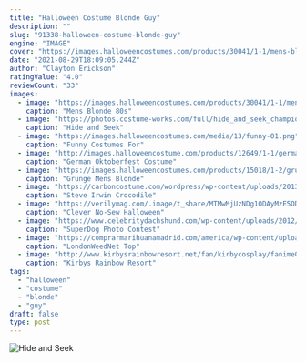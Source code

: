 ```yaml
---
title: "Halloween Costume Blonde Guy"
description: ""
slug: "91338-halloween-costume-blonde-guy"
engine: "IMAGE"
cover: "https://images.halloweencostumes.com/products/30041/1-1/mens-blonde-80s-rocker-wig.jpg"
date: "2021-08-29T18:09:05.244Z"
author: "Clayton Erickson"
ratingValue: "4.0"
reviewCount: "33"
images:
  - image: "https://images.halloweencostumes.com/products/30041/1-1/mens-blonde-80s-rocker-wig.jpg"
    caption: "Mens Blonde 80s"
  - image: "https://photos.costume-works.com/full/hide_and_seek_champion_1971.jpg"
    caption: "Hide and Seek"
  - image: "https://images.halloweencostumes.com/media/13/funny-01.png"
    caption: "Funny Costumes For"
  - image: "http://images.halloweencostume.com/products/12649/1-1/german-oktoberfest-costume-t-shirt.jpg"
    caption: "German Oktoberfest Costume"
  - image: "https://images.halloweencostumes.com/products/15018/1-2/grunge-mens-blonde-wig.jpg"
    caption: "Grunge Mens Blonde"
  - image: "https://carboncostume.com/wordpress/wp-content/uploads/2013/03/steveirwin-costume.jpg"
    caption: "Steve Irwin Crocodile"
  - image: "https://verilymag.com/.image/t_share/MTMwMjUzNDg1ODAyMzE5ODQy/johnny-cash.png"
    caption: "Clever No-Sew Halloween"
  - image: "https://www.celebritydachshund.com/wp-content/uploads/2012/12/michael-jackson-dog-costume.jpg"
    caption: "SuperDog Photo Contest"
  - image: "https://comprarmarihuanamadrid.com/america/wp-content/uploads/2020/09/critical_mass.jpg"
    caption: "LondonWeedNet Top"
  - image: "http://www.kirbysrainbowresort.net/fan/kirbycosplay/fanime09d.jpg"
    caption: "Kirbys Rainbow Resort"
tags:
  - "halloween"
  - "costume"
  - "blonde"
  - "guy"
draft: false
type: post
---
```



![Hide and Seek](https://photos.costume-works.com/full/hide_and_seek_champion_1971.jpg "Hide and Seek")


<!--inArticleAds-->

<!--galleryOne-->


<!--inArticleAds-->

<!--galleryTwo-->


<!--galleryThree-->

